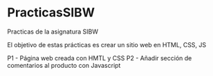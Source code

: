 # PracticasSIBW
Practicas de la asignatura SIBW

El objetivo de estas prácticas es crear un sitio web en HTML, CSS, JS

P1 - Página web creada con HMTL y CSS
P2 - Añadir sección de comentarios al producto con Javascript
